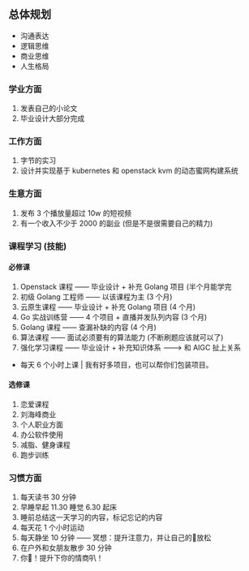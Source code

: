 ## 总体规划

- 沟通表达  
- 逻辑思维  
- 商业思维  
- 人生格局

### 学业方面

1. 发表自己的小论文
2. 毕业设计大部分完成

### 工作方面

1. 字节的实习
2. 设计并实现基于 kubernetes 和 openstack kvm 的动态蜜网构建系统

### 生意方面

1. 发布 3 个播放量超过 10w 的短视频
2. 有一个收入不少于 2000 的副业 (但是不是很需要自己的精力)

### 课程学习 (技能)

#### 必修课

1. Openstack 课程 —— 毕业设计 + 补充 Golang 项目 (半个月能学完
2. 初级 Golang 工程师 —— 以该课程为主 (3 个月)
3. 云原生课程 —— 毕业设计 + 补充 Golang 项目 (4 个月)
4. Go 实战训练营 —— 4 个项目 + 直播并发队列内容 (3 个月)
5. Golang 课程 —— 查漏补缺的内容 (4 个月)
6. 算法课程 —— 面试必须要有的算法能力 (不断刷题应该就可以了)
7. 强化学习课程 —— 毕业设计 + 补充知识体系 ---> 和 AIGC 扯上关系

- 每天 6 个小时上课 | 我有好多项目，也可以帮你们包装项目。

#### 选修课

1. 恋爱课程
2. 刘海峰商业
3. 个人职业方面
4. 办公软件使用
5. 减脂、健身课程
6. 跑步训练

### 习惯方面

1. 每天读书 30 分钟
2. 早睡早起 11.30 睡觉 6.30 起床
3. 睡前总结这一天学习的内容，标记忘记的内容
4. 每天花 1 个小时运动
5. 每天静坐 10 分钟 —— 冥想：提升注意力，并让自己的🧠放松
6. 在户外和女朋友散步 30 分钟
7. 你🦆！提升下你的情商叭！

